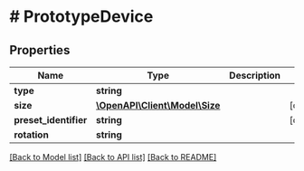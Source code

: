 # # PrototypeDevice

## Properties

Name | Type | Description | Notes
------------ | ------------- | ------------- | -------------
**type** | **string** |  |
**size** | [**\OpenAPI\Client\Model\Size**](Size.md) |  | [optional]
**preset_identifier** | **string** |  | [optional]
**rotation** | **string** |  |

[[Back to Model list]](../../README.md#models) [[Back to API list]](../../README.md#endpoints) [[Back to README]](../../README.md)
